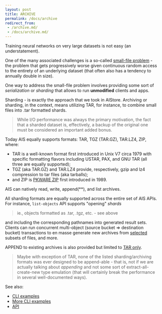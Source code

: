 ```yaml
---
layout: post
title: ARCHIVE
permalink: /docs/archive
redirect_from:
 - /archive.md/
 - /docs/archive.md/
---
```


Training neural networks on very large datasets is not easy (an understatement).

One of the many associated challenges is a so-called [small-file problem](https://scholar.google.com/scholar?hl=en&as_sdt=0%2C5&q=%22small+file+problem%22) - the problem that gets progressively worse given continuous random access to the entirety of an underlying dataset (that often also has a tendency to annually double in size).

One way to address the small-file problem involves providing some sort of *serialization* or *sharding* that allows to run **unmodified** clients and apps.

Sharding - is exactly the approach that we took in AIStore. Archiving or sharding, in the context, means utilizing TAR, for instance, to combine small files into .tar formatted shards.

> While I/O performance was always the primary motivation, the fact that a sharded dataset is, effectively, a backup of the original one must be considered an important added bonus.

Today AIS equally supports formats: TAR, TGZ (TAR.GZ), TAR.LZ4, ZIP, where:

* TAR is a well-known format first introduced in Unix V7 circa 1979 with specific formatting flavors including USTAR, PAX, and GNU TAR (all three are equally supported);
* TGZ (aka TAR.GZ) and TAR.LZ4 provide, respectively, gzip and lz4 compression to tar files (aka tarballs);
* and ZIP is [PKWARE ZIP](https://www.pkware.com/appnote) first introduced in 1989.

AIS can natively read, write, append(**), and list archives.

All sharding formats are equally supported across the entire set of AIS APIs. For instance, `list-objects` API supports "opening" _shards_

> ie., objects formatted as .tar, .tgz, etc. - see above

and including the corresponding pathnames into generated result sets. Clients can run concurrent multi-object (source bucket => destination bucket) transactions to en masse generate new archives from [selected](/docs/batch.md) subsets of files, and more.

APPEND to existing archives is also provided but limited to [TAR only](https://aistore.nvidia.com/blog/2021/08/10/tar-append).

> Maybe with exception of TAR, none of the listed sharding/archiving formats was ever designed to be append-able - that is, not if we are actually talking about *appending* and not some sort of extract-all-create-new type emulation (that will certainly break the performance in several well-documented ways).

See also:

* [CLI examples](/docs/cli/archive.md)
* [More CLI examples](/docs/cli/object.md)
* [API](/docs/http_api.md)
